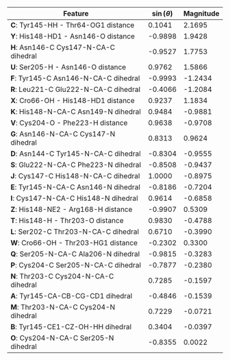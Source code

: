 | Feature | $\sin \left( \theta \right)$ | Magnitude |
|---------|------------|-----------|
| **C**: Tyr145-HH - Thr64-OG1 distance | 0.1041 | 2.1695 |
| **Y**: His148-HD1 - Asn146-O distance | -0.9898 | 1.9428 |
| **H**: Asn146-C Cys147-N-CA-C dihedral | -0.9527 | 1.7753 |
| **U**: Ser205-H - Asn146-O distance | 0.9762 | 1.5866 |
| **F**: Tyr145-C Asn146-N-CA-C dihedral | -0.9993 | -1.2434 |
| **R**: Leu221-C Glu222-N-CA-C dihedral | -0.4066 | -1.2084 |
| **X**: Cro66-OH - His148-HD1 distance | 0.9237 | 1.1834 |
| **K**: His148-N-CA-C Asn149-N dihedral | 0.9484 | -0.9881 |
| **V**: Cys204-O - Phe223-H distance | 0.9638 | -0.9708 |
| **G**: Asn146-N-CA-C Cys147-N dihedral | 0.8313 | 0.9624 |
| **D**: Asn144-C Tyr145-N-CA-C dihedral | -0.8304 | -0.9555 |
| **S**: Glu222-N-CA-C Phe223-N dihedral | -0.8508 | -0.9437 |
| **J**: Cys147-C His148-N-CA-C dihedral | 1.0000 | -0.8975 |
| **E**: Tyr145-N-CA-C Asn146-N dihedral | -0.8186 | -0.7204 |
| **I**: Cys147-N-CA-C His148-N dihedral | 0.9614 | -0.6858 |
| **Z**: His148-NE2 - Arg168-H distance | -0.9907 | 0.5309 |
| **T**: His148-H - Thr203-O distance | 0.9830 | -0.4788 |
| **L**: Ser202-C Thr203-N-CA-C dihedral | 0.6710 | -0.3990 |
| **W**: Cro66-OH - Thr203-HG1 distance | -0.2302 | 0.3300 |
| **Q**: Ser205-N-CA-C Ala206-N dihedral | -0.9815 | -0.3283 |
| **P**: Cys204-C Ser205-N-CA-C dihedral | -0.7877 | -0.2380 |
| **N**: Thr203-C Cys204-N-CA-C dihedral | 0.7285 | -0.1597 |
| **A**: Tyr145-CA-CB-CG-CD1 dihedral | -0.4846 | -0.1539 |
| **M**: Thr203-N-CA-C Cys204-N dihedral | 0.7229 | -0.0721 |
| **B**: Tyr145-CE1-CZ-OH-HH dihedral | 0.3404 | -0.0397 |
| **O**: Cys204-N-CA-C Ser205-N dihedral | -0.8355 | 0.0022 |
